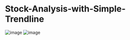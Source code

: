 # Stock-Analysis-with-Simple-Trendline




![image](https://github.com/user-attachments/assets/1c18bcca-17e8-490e-9dbb-3670efe87cc8)
![image](https://github.com/user-attachments/assets/460b87f7-7994-45d3-9a02-318c73004277)
